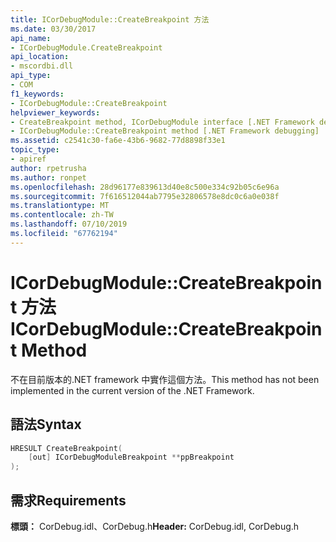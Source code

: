 ```yaml
---
title: ICorDebugModule::CreateBreakpoint 方法
ms.date: 03/30/2017
api_name:
- ICorDebugModule.CreateBreakpoint
api_location:
- mscordbi.dll
api_type:
- COM
f1_keywords:
- ICorDebugModule::CreateBreakpoint
helpviewer_keywords:
- CreateBreakpoint method, ICorDebugModule interface [.NET Framework debugging]
- ICorDebugModule::CreateBreakpoint method [.NET Framework debugging]
ms.assetid: c2541c30-fa6e-43b6-9682-77d8898f33e1
topic_type:
- apiref
author: rpetrusha
ms.author: ronpet
ms.openlocfilehash: 28d96177e839613d40e8c500e334c92b05c6e96a
ms.sourcegitcommit: 7f616512044ab7795e32806578e8dc0c6a0e038f
ms.translationtype: MT
ms.contentlocale: zh-TW
ms.lasthandoff: 07/10/2019
ms.locfileid: "67762194"
---
```

# <a name="icordebugmodulecreatebreakpoint-method"></a><span data-ttu-id="8f739-102">ICorDebugModule::CreateBreakpoint 方法</span><span class="sxs-lookup"><span data-stu-id="8f739-102">ICorDebugModule::CreateBreakpoint Method</span></span>
<span data-ttu-id="8f739-103">不在目前版本的.NET framework 中實作這個方法。</span><span class="sxs-lookup"><span data-stu-id="8f739-103">This method has not been implemented in the current version of the .NET Framework.</span></span>  
  
## <a name="syntax"></a><span data-ttu-id="8f739-104">語法</span><span class="sxs-lookup"><span data-stu-id="8f739-104">Syntax</span></span>  
  
```cpp  
HRESULT CreateBreakpoint(  
    [out] ICorDebugModuleBreakpoint **ppBreakpoint  
);  
```  
  
## <a name="requirements"></a><span data-ttu-id="8f739-105">需求</span><span class="sxs-lookup"><span data-stu-id="8f739-105">Requirements</span></span>  
 <span data-ttu-id="8f739-106">**標頭：** CorDebug.idl、CorDebug.h</span><span class="sxs-lookup"><span data-stu-id="8f739-106">**Header:** CorDebug.idl, CorDebug.h</span></span>
